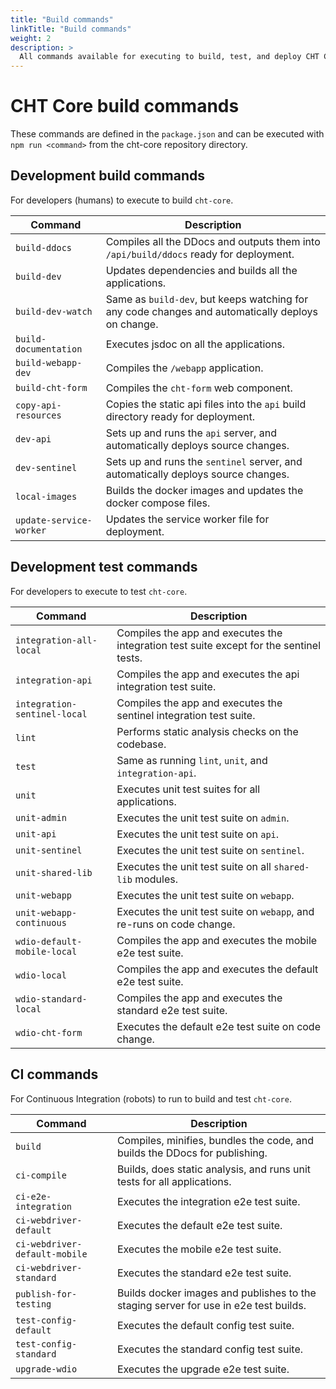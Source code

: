 ```yaml
---
title: "Build commands"
linkTitle: "Build commands"
weight: 2
description: >
  All commands available for executing to build, test, and deploy CHT Core Framework
---
```


# CHT Core build commands

These commands are defined in the `package.json` and can be executed with `npm run <command>` from the cht-core repository directory.

## Development build commands

For developers (humans) to execute to build `cht-core`.

| Command                 | Description                                                                                       |
|-------------------------|---------------------------------------------------------------------------------------------------|
| `build-ddocs`           | Compiles all the DDocs and outputs them into `/api/build/ddocs` ready for deployment.             |
| `build-dev`             | Updates dependencies and builds all the applications.                                             |
| `build-dev-watch`       | Same as `build-dev`, but keeps watching for any code changes and automatically deploys on change. |
| `build-documentation`   | Executes jsdoc on all the applications.                                                           |
| `build-webapp-dev`      | Compiles the `/webapp` application.                                                               |
| `build-cht-form`        | Compiles the `cht-form` web component.                                                            |
| `copy-api-resources`    | Copies the static api files into the `api` build directory ready for deployment.                  |
| `dev-api`               | Sets up and runs the `api` server, and automatically deploys source changes.                      |
| `dev-sentinel`          | Sets up and runs the `sentinel` server, and automatically deploys source changes.                 |
| `local-images`          | Builds the docker images and updates the docker compose files.                                    |
| `update-service-worker` | Updates the service worker file for deployment.                                                   |

## Development test commands

For developers to execute to test `cht-core`.

| Command                       | Description                                                                             |
|-------------------------------|-----------------------------------------------------------------------------------------|
| `integration-all-local`       | Compiles the app and executes the integration test suite except for the sentinel tests. |
| `integration-api`             | Compiles the app and executes the api integration test suite.                           |
| `integration-sentinel-local`  | Compiles the app and executes the sentinel integration test suite.                      |
| `lint`                        | Performs static analysis checks on the codebase.                                        |
| `test`                        | Same as running `lint`, `unit`, and `integration-api`.                                  |
| `unit`                        | Executes unit test suites for all applications.                                         |
| `unit-admin`                  | Executes the unit test suite on `admin`.                                                |
| `unit-api`                    | Executes the unit test suite on `api`.                                                  |
| `unit-sentinel`               | Executes the unit test suite on `sentinel`.                                             |
| `unit-shared-lib`             | Executes the unit test suite on all `shared-lib` modules.                               |
| `unit-webapp`                 | Executes the unit test suite on `webapp`.                                               |
| `unit-webapp-continuous`      | Executes the unit test suite on `webapp`, and re-runs on code change.                   |
| `wdio-default-mobile-local`   | Compiles the app and executes the mobile e2e test suite.                                |
| `wdio-local`                  | Compiles the app and executes the default e2e test suite.                               |
| `wdio-standard-local`         | Compiles the app and executes the standard e2e test suite.                              |
| `wdio-cht-form`               | Executes the default e2e test suite on code change.                                     |

## CI commands

For Continuous Integration (robots) to run to build and test `cht-core`.

| Command                       | Description |
| ----------------------------- | -- |
| `build`                       | Compiles, minifies, bundles the code, and builds the DDocs for publishing. |
| `ci-compile`                  | Builds, does static analysis, and runs unit tests for all applications. |
| `ci-e2e-integration`          | Executes the integration e2e test suite. |
| `ci-webdriver-default`        | Executes the default e2e test suite. |
| `ci-webdriver-default-mobile` | Executes the mobile e2e test suite. |
| `ci-webdriver-standard`       | Executes the standard e2e test suite. |
| `publish-for-testing`         | Builds docker images and publishes to the staging server for use in e2e test builds. |
| `test-config-default`         | Executes the default config test suite. |
| `test-config-standard`        | Executes the standard config test suite. |
| `upgrade-wdio`                | Executes the upgrade e2e test suite. |

